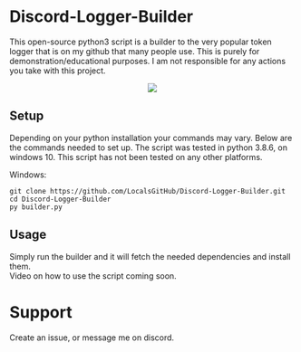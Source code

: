 # Discord-Logger-Builder
This open-source python3 script is a builder to the very popular token logger that is on my github that many people use.
This is purely for demonstration/educational purposes. I am not responsible for any actions you take with this project.
<p align="center">
<img src="https://user-images.githubusercontent.com/76016636/129282435-3fb34471-c880-433b-8910-da9ce7925cab.png" />
</p>

## Setup

Depending on your python installation your commands may vary. 
Below are the commands needed to set up.
The script was tested in python 3.8.6, on windows 10. This script has not been tested on any other platforms.

Windows:
```
git clone https://github.com/LocalsGitHub/Discord-Logger-Builder.git
cd Discord-Logger-Builder
py builder.py
```
## Usage

Simply run the builder and it will fetch the needed dependencies and install them.<br>
Video on how to use the script coming soon.

# Support
Create an issue, or message me on discord.
